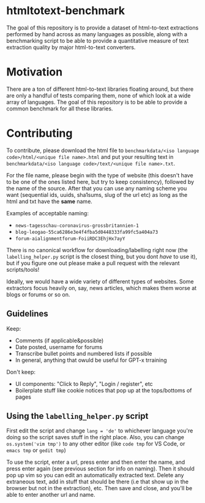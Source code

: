 # htmltotext-benchmark

The goal of this repository is to provide a dataset of html-to-text extractions performed by hand across as many languages as possible, along with a benchmarking script to be able to provide a quantitative measure of text extraction quality by major html-to-text converters. 

# Motivation

There are a ton of different html-to-text libraries floating around, but there are only a handful of tests comparing them, none of which look at a wide array of languages. The goal of this repository is to be able to provide a common benchmark for all these libraries. 

# Contributing

To contribute, please download the html file to `benchmarkdata/<iso language code>/html/<unique file name>.html` and put your resulting text in `benchmarkdata/<iso language code>/text/<unique file name>.txt`. 

For the file name, please begin with the type of website (this doesn't have to be one of the ones listed here, but try to keep consistency), followed by the name of the source. After that you can use any naming scheme you want (sequential ids, uuids, sha1sums, slug of the url etc) as long as the html and txt have the **same** name. 

Examples of acceptable naming:
 - `news-tagesschau-coronavirus-grossbritannien-1`
 - `blog-leogao-55ca6286e3e4f4fba5d0448333fa99fc5a404a73`
 - `forum-aialignmentforum-FoiiRDC3EhjHx7ayY`

There is no canonical workflow for downloading/labelling right now (the `labelling_helper.py` script is the closest thing, but you dont *have* to use it), but if you figure one out please make a pull request with the relevant scripts/tools! 

Ideally, we would have a wide variety of different types of websites. Some extractors focus heavily on, say, news articles, which makes them worse at blogs or forums or so on. 

## Guidelines


Keep:
 - Comments (if applicable&possible)
 - Date posted, username for forums
 - Transcribe bullet points and numbered lists if possible
 - In general, anything that owuld be useful for GPT-x trraining

Don't keep:
 - UI components: "Click to Reply", "Login / register", etc
 - Boilerplate stuff like cookie notices that pop up at the tops/bottoms of pages

## Using the `labelling_helper.py` script

First edit the script and change `lang = 'de'` to whichever language you're doing so the script saves stuff in the right place. Also, you can change `os.system('vim tmp')` to any other editor (like `code tmp` for VS Code, or `emacs tmp` or `gedit tmp`)

To use the script, enter a url, press enter and then enter the name, and press enter again (see previous section for info on naming). Then it should pop up vim so you can edit an automatically extracted text. Delete any extraneous text, add in stuff that should be there (i.e that show up in the browser but not in the extraction), etc. Then save and close, and you'll be able to enter another url and name. 
